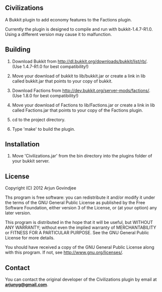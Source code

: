 Civilizations
-------------

A Bukkit plugin to add economy features to the Factions plugin.

Currently the plugin is designed to compile and run with bukkit-1.4.7-R1.0.
Using a different version may cause it to malfunction.


Building
--------

1. Download Bukkit from http://dl.bukkit.org/downloads/bukkit/list/rb/.
   (Use 1.4.7-R1.0 for best compatibility!)

2. Move your download of bukkit to lib/bukkit.jar or create a link in lib called bukkit.jar that points to your copy of bukkit.

3. Download Factions from http://dev.bukkit.org/server-mods/factions/.
   (Use 1.8.0 for best compatibility!)

4. Move your download of Factions to lib/Factions.jar or create a link in lib called Factions.jar that points to your copy of the Factions plugin.

5. cd to the project directory.

6. Type 'make' to build the plugin.


Installation
------------

1. Move 'Civilizations.jar' from the bin directory into the plugins folder of your bukkit server.


License
-------

Copyright (C) 2012 Arjun Govindjee

Ths program is free software: you can redistribute it and/or modify
it under the terms of the GNU General Public License as published by
the Free Software Foundation, either version 3 of the License, or
(at your option) any later version.

This program is distributed in the hope that it will be useful,
but WITHOUT ANY WARRANTY; without even the implied warranty of
MERCHANTABILITY or FITNESS FOR A PARTICULAR PURPOSE.  See the
GNU General Public License for more details.

You should have received a copy of the GNU General Public License
along with this program.  If not, see <http://www.gnu.org/licenses/>.

Contact
-------

You can contact the original developer of the Civilizations plugin by email at **arjunyg@gmail.com**.
